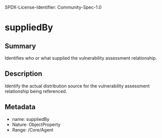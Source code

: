 SPDX-License-Identifier: Community-Spec-1.0

# suppliedBy

## Summary

Identifies who or what supplied the vulnerability assessment relationship.

## Description

Identify the actual distribution source for the vulnerability assessment relationship being referenced.


## Metadata

- name: suppliedBy
- Nature: ObjectProperty
- Range: /Core/Agent
